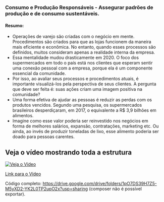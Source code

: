 ### Consumo e Produção Responsáveis - Assegurar padrões de produção e de consumo sustentáveis.

#### Resumo:

- Operações de varejo são criadas com o negócio em mente. Procedimentos são criados para que as lojas funcionem da maneira mais eficiente e econômica. No entanto, quando esses processos são definidos, muitos consideram apenas a realidade interna da empresa.
- Essa mentalidade mudou drasticamente em 2020. O foco dos supermercados em todo o país está nos clientes que esperam sentir uma conexão pessoal com a empresa, porque ela é um componente essencial da comunidade.
- Por isso, ao avaliar seus processos e procedimentos atuais, é importante visualizá-los pela perspectiva de seus clientes. A pergunta que deve ser feita é: suas ações criam uma imagem positiva na comunidade?
- Uma forma efetiva de ajudar as pessoas é reduzir as perdas com os produtos vencidos. Segundo uma pesquisa, os supermercados brasileiros desperdiçaram, em 2017, o equivalente a R$ 3,9 bilhões em alimentos.
- Imagine como esse valor poderia ser reinvestido nos negócios em forma de melhores salários, expansão, contratações, marketing etc. Ou ainda, ao invés de produzir toneladas de lixo, esse alimento poderia ser doado para pessoas carentes.

Veja o vídeo mostrando toda a estrutura
------------------
[![Veja o Vídeo](https://i.imgur.com/TDsUo5e.png)](https://youtu.be/v6mKKqZcRPQ)

[Link para o Vídeo](https://youtu.be/v6mKKqZcRPQ)

Código completo: https://drive.google.com/drive/folders/1pO7DS39H7Z5-M5yXD2-YK2L0TP2upO2x?usp=sharing (composer não é possível exportar).
